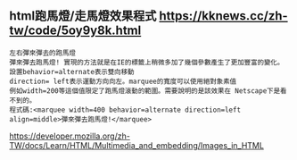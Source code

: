 ##  html跑馬燈/走馬燈效果程式 <https://kknews.cc/zh-tw/code/5oy9y8k.html>
```
左右彈來彈去的跑馬燈
彈來彈去跑馬燈! 實現的方法就是在IE的標籤上稍微多加了幾個參數產生了更加豐富的變化。設置behavior=alternate表示雙向移動
direction= left表示運動方向向左。marquee的寬度可以使用絕對象素值
例如width=200等這個值限定了跑馬燈滾動的範圍。需要說明的是該效果在 Netscape下是看不到的。
程式碼:<marquee width=400 behavior=alternate direction=left align=middle>彈來彈去跑馬燈!</marquee>
```
https://developer.mozilla.org/zh-TW/docs/Learn/HTML/Multimedia_and_embedding/Images_in_HTML
